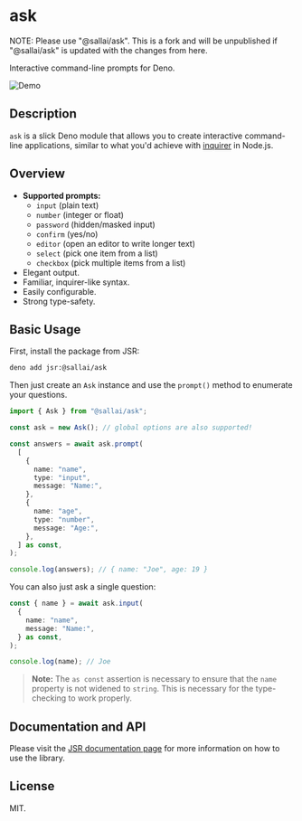 # ask

NOTE: Please use "@sallai/ask". This is a fork and will be unpublished if
"@sallai/ask" is updated with the changes from here.

Interactive command-line prompts for Deno.

![Demo](.github/assets/demo.gif)

## Description

`ask` is a slick Deno module that allows you to create interactive command-line
applications, similar to what you'd achieve with
[inquirer](https://www.npmjs.com/package/inquirer) in Node.js.

## Overview

- **Supported prompts:**
  - `input` (plain text)
  - `number` (integer or float)
  - `password` (hidden/masked input)
  - `confirm` (yes/no)
  - `editor` (open an editor to write longer text)
  - `select` (pick one item from a list)
  - `checkbox` (pick multiple items from a list)
- Elegant output.
- Familiar, inquirer-like syntax.
- Easily configurable.
- Strong type-safety.

## Basic Usage

First, install the package from JSR:

```sh
deno add jsr:@sallai/ask
```

Then just create an `Ask` instance and use the `prompt()` method to enumerate
your questions.

```ts
import { Ask } from "@sallai/ask";

const ask = new Ask(); // global options are also supported!

const answers = await ask.prompt(
  [
    {
      name: "name",
      type: "input",
      message: "Name:",
    },
    {
      name: "age",
      type: "number",
      message: "Age:",
    },
  ] as const,
);

console.log(answers); // { name: "Joe", age: 19 }
```

You can also just ask a single question:

```ts
const { name } = await ask.input(
  {
    name: "name",
    message: "Name:",
  } as const,
);

console.log(name); // Joe
```

> **Note:** The `as const` assertion is necessary to ensure that the `name`
> property is not widened to `string`. This is necessary for the type-checking
> to work properly.

## Documentation and API

Please visit the [JSR documentation page][docs] for more information on how to
use the library.

## License

MIT.

[docs]: https://jsr.io/@sallai/ask/doc
